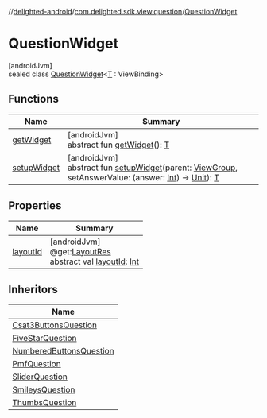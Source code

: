 //[delighted-android](../../../index.md)/[com.delighted.sdk.view.question](../index.md)/[QuestionWidget](index.md)

# QuestionWidget

[androidJvm]\
sealed class [QuestionWidget](index.md)&lt;[T](index.md) : ViewBinding&gt;

## Functions

| Name | Summary |
|---|---|
| [getWidget](get-widget.md) | [androidJvm]<br>abstract fun [getWidget](get-widget.md)(): [T](index.md) |
| [setupWidget](setup-widget.md) | [androidJvm]<br>abstract fun [setupWidget](setup-widget.md)(parent: [ViewGroup](https://developer.android.com/reference/kotlin/android/view/ViewGroup.html), setAnswerValue: (answer: [Int](https://kotlinlang.org/api/latest/jvm/stdlib/kotlin/-int/index.html)) -&gt; [Unit](https://kotlinlang.org/api/latest/jvm/stdlib/kotlin/-unit/index.html)): [T](index.md) |

## Properties

| Name | Summary |
|---|---|
| [layoutId](layout-id.md) | [androidJvm]<br>@get:[LayoutRes](https://developer.android.com/reference/kotlin/androidx/annotation/LayoutRes.html)<br>abstract val [layoutId](layout-id.md): [Int](https://kotlinlang.org/api/latest/jvm/stdlib/kotlin/-int/index.html) |

## Inheritors

| Name |
|---|
| [Csat3ButtonsQuestion](../-csat3-buttons-question/index.md) |
| [FiveStarQuestion](../-five-star-question/index.md) |
| [NumberedButtonsQuestion](../-numbered-buttons-question/index.md) |
| [PmfQuestion](../-pmf-question/index.md) |
| [SliderQuestion](../-slider-question/index.md) |
| [SmileysQuestion](../-smileys-question/index.md) |
| [ThumbsQuestion](../-thumbs-question/index.md) |
